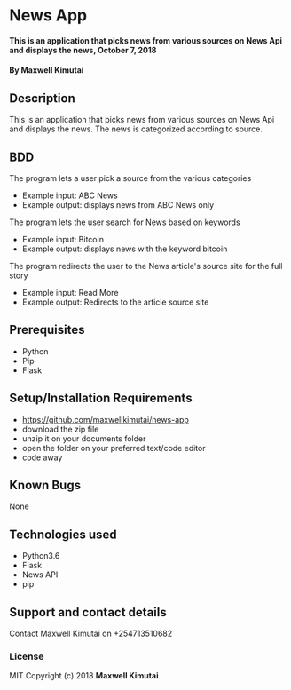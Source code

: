 # News App
#### This is an application that picks news from various sources on News Api and displays the news, October 7, 2018
#### By **Maxwell Kimutai**
## Description
This is an application that picks news from various sources on News Api and displays the news. The news is categorized according to source.
## BDD
The program lets a user pick a source from the various categories
* Example input: ABC News
* Example output: displays news from ABC News only

The program lets the user search for News based on keywords
* Example input: Bitcoin
* Example output: displays news with the keyword bitcoin

The program redirects the user to the News article's source site for the full story
* Example input: Read More
* Example output: Redirects to the article source site

## Prerequisites
* Python
* Pip
* Flask

## Setup/Installation Requirements
* https://github.com/maxwellkimutai/news-app
* download the zip file
* unzip it on your documents folder
* open the folder on your preferred text/code editor
* code away
## Known Bugs
None
## Technologies used
* Python3.6
* Flask
* News API
* pip
## Support and contact details
Contact Maxwell Kimutai on +254713510682
### License
MIT
Copyright (c) 2018 **Maxwell Kimutai**
